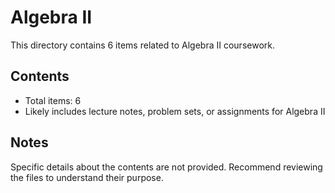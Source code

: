 # Algebra II

This directory contains 6 items related to Algebra II coursework.

## Contents
- Total items: 6
- Likely includes lecture notes, problem sets, or assignments for Algebra II

## Notes
Specific details about the contents are not provided. 
Recommend reviewing the files to understand their purpose.
